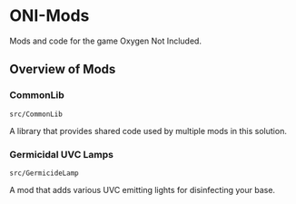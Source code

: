 # ONI-Mods
Mods and code for the game Oxygen Not Included.

## Overview of Mods

### CommonLib
`src/CommonLib`

A library that provides shared code used by multiple mods in this solution.

### Germicidal UVC Lamps
`src/GermicideLamp`

A mod that adds various UVC emitting lights for disinfecting your base.
